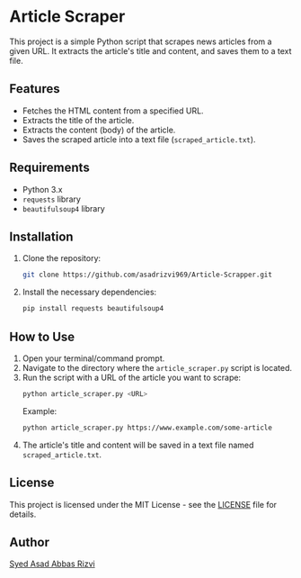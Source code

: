 # Article Scraper

This project is a simple Python script that scrapes news articles from a given URL. It extracts the article's title and content, and saves them to a text file.

## Features
- Fetches the HTML content from a specified URL.
- Extracts the title of the article.
- Extracts the content (body) of the article.
- Saves the scraped article into a text file (`scraped_article.txt`).

## Requirements
- Python 3.x
- `requests` library
- `beautifulsoup4` library

## Installation

1. Clone the repository:
    ```bash
    git clone https://github.com/asadrizvi969/Article-Scrapper.git
    ```
2. Install the necessary dependencies:
    ```bash
    pip install requests beautifulsoup4
    ```

## How to Use

1. Open your terminal/command prompt.
2. Navigate to the directory where the `article_scraper.py` script is located.
3. Run the script with a URL of the article you want to scrape:
    ```bash
    python article_scraper.py <URL>
    ```
    Example:
    ```bash
    python article_scraper.py https://www.example.com/some-article
    ```
4. The article's title and content will be saved in a text file named `scraped_article.txt`.

## License
This project is licensed under the MIT License - see the [LICENSE](LICENSE) file for details.

## Author
[Syed Asad Abbas Rizvi](https://github.com/asadrizvi969)
